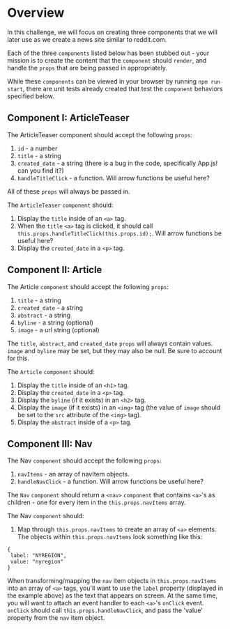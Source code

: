 # Overview

In this challenge, we will focus on creating three components that we will later use as we create a news site similar to reddit.com.

Each of the three `components` listed below has been stubbed out - your mission is to create the content that the `component` should `render`, and handle the `props` that are being passed in appropriately. 

While these `components` can be viewed in your browser by running `npm run start`, there are unit tests already created that test the `component` behaviors specified below.

## Component I: ArticleTeaser
The ArticleTeaser component should accept the following `props`:
1. `id` - a number
2. `title` - a string
3. `created_date` - a string (there is a bug in the code, specifically App.js! can you find it?)
4. `handleTitleClick` - a function. Will arrow functions be useful here?

All of these `props` will always be passed in.

The `ArticleTeaser` `component` should:
1. Display the `title` inside of an `<a>` tag.
2. When the `title` `<a>` tag is clicked, it should call `this.props.handleTitleClick(this.props.id);`. Will arrow functions be useful here?
3. Display the `created_date` in a `<p>` tag.

## Component II: Article
The Article `component` should accept the following `props`:
1. `title` - a string
2. `created_date` - a string
3. `abstract` - a string
4. `byline` - a string (optional)
5. `image` - a url string (optional)

The `title`, `abstract`, and `created_date` `props` will always contain values. `image` and `byline` may be set, but they may also be null. Be sure to account for this.

The `Article` `component` should:
1. Display the `title` inside of an `<h1>` tag.
2. Display the `created_date` in a `<p>` tag.
3. Display the `byline` (if it exists) in an `<h2>` tag.
4. Display the `image` (if it exists) in an `<img>` tag (the value of `image` should be set to the `src` attribute of the `<img>` tag).
5. Display the `abstract` inside of a `<p>` tag.


## Component III: Nav
The Nav `component` should accept the following `props`:
1. `navItems` - an array of navItem objects.
2. `handleNavClick` - a function. Will arrow functions be useful here?

The `Nav` `component` should return a `<nav>` `component` that contains `<a>`'s as children - one for every item in the `this.props.navItems` array.

The Nav `component` should:
1) Map through `this.props.navItems` to create an array of `<a>` elements. The objects within `this.props.navItems` look something like this:
```
{
 label: "NYREGION",
 value: "nyregion"
}
```
When transforming/mapping the `nav` item objects in `this.props.navItems` into an array of `<a>` tags, you'll want to use the `label` property (displayed in the example above) as the text that appears on screen. At the same time, you will want to attach an event handler to each `<a>`'s `onClick` event. `onClick` should call `this.props.handleNavClick`, and pass the 'value' property from the `nav` item object.

